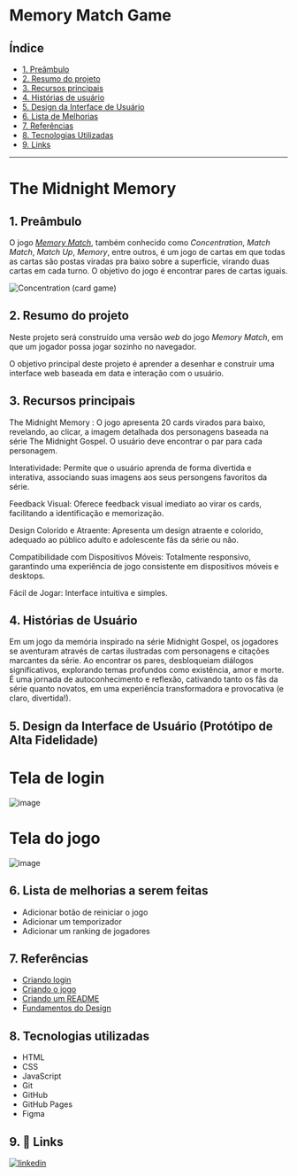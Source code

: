 # Memory Match Game

## Índice

- [1. Preâmbulo](#1-preâmbulo)
- [2. Resumo do projeto](#2-resumo-do-projeto)
- [3. Recursos principais](#3-recursos-principais)
- [4. Histórias de usuário](#4-historias-de-usuario)
- [5. Design da Interface de Usuário](#5-design-da-interface-de-usuario)
- [6. Lista de Melhorias](#6-lista-de-melhorias)
- [7. Referências](#7-referencias)
- [8. Tecnologias Utilizadas](#8-tecnologias-utilizadas)
- [9. Links](#9-links)

---
# The Midnight Memory

## 1. Preâmbulo

O jogo [_Memory Match_](<https://en.wikipedia.org/wiki/Concentration_(card_game)>),
também conhecido como _Concentration_, _Match Match_, _Match Up_, _Memory_,
entre outros, é um jogo de cartas em que todas as cartas são postas viradas
pra baixo sobre a superficie, virando duas cartas em cada turno. O
objetivo do jogo é encontrar pares de cartas iguais.

![Concentration (card game)](https://github.com/rafaelaatanasio/SAP012-memory-match/assets/144054244/7071423d-1910-4078-b258-cd83f6d08afe)


## 2. Resumo do projeto

Neste projeto será construído uma versão _web_ do jogo _Memory Match_, em que um jogador possa jogar sozinho no navegador.

O objetivo principal deste projeto é aprender a desenhar e construir uma interface web baseada em data e interação com o usuário.

## 3. Recursos principais

The Midnight Memory : O jogo apresenta 20 cards virados para baixo, revelando, ao clicar, a imagem detalhada dos personagens baseada na série The Midnight Gospel. O usuário deve encontrar o par para cada personagem.

Interatividade: Permite que o usuário aprenda de forma divertida e interativa, associando suas imagens aos seus persongens favoritos da série.

Feedback Visual: Oferece feedback visual imediato ao virar os cards, facilitando a identificação e memorização.

Design Colorido e Atraente: Apresenta um design atraente e colorido, adequado ao público adulto e adolescente fãs da série ou não.

Compatibilidade com Dispositivos Móveis: Totalmente responsivo, garantindo uma experiência de jogo consistente em dispositivos móveis e desktops.

Fácil de Jogar: Interface intuitiva e simples.


## 4. Histórias de Usuário

Em um jogo da memória inspirado na série Midnight Gospel, os jogadores se aventuram através de cartas ilustradas com personagens e citações marcantes da série. Ao encontrar os pares, desbloqueiam diálogos significativos, explorando temas profundos como existência, amor e morte. É uma jornada de autoconhecimento e reflexão, cativando tanto os fãs da série quanto novatos, em uma experiência transformadora e provocativa (e claro, divertida!).

## 5. Design da Interface de Usuário (Protótipo de Alta Fidelidade)

# Tela de login

![image](https://github.com/rafaelaatanasio/SAP012-memory-match/assets/144054244/5733fc02-966b-40c9-9de8-24d9d2341174)


# Tela do jogo

![image](https://github.com/rafaelaatanasio/SAP012-memory-match/assets/144054244/94f097b4-cf26-4411-a673-2869f4972490)

## 6. Lista de melhorias a serem feitas

- Adicionar botão de reiniciar o jogo
- Adicionar um temporizador
- Adicionar um ranking de jogadores
  
## 7. Referências

 - [Criando login](https://www.youtube.com/watch?v=NV88N1r2Qkg)
 - [Criando o jogo](https://www.youtube.com/watch?v=tcbMmm77WOU)
 - [Criando um README](https://readme.so/pt/editor)
 - [Fundamentos do Design](https://www.youtube.com/watch?v=8qTKYbFdOTE )

## 8. Tecnologias utilizadas

- HTML
- CSS
- JavaScript
- Git
- GitHub
- GitHub Pages
- Figma

## 9. 🔗 Links

[![linkedin](https://img.shields.io/badge/linkedin-0A66C2?style=for-the-badge&logo=linkedin&logoColor=white)](https://www.linkedin.com/in/rafaela-atanasio)


